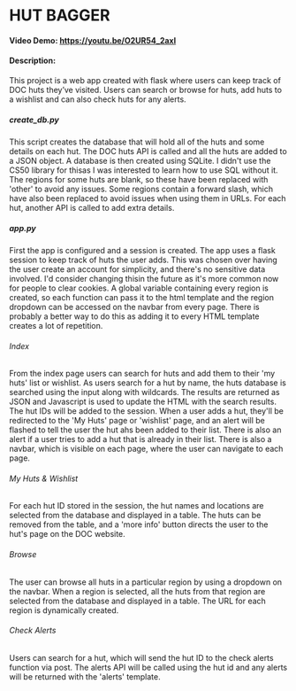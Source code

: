 # HUT BAGGER
#### Video Demo: https://youtu.be/O2UR54_2axI
#### Description:
This project is a web app created with flask where users can keep track of DOC huts they’ve visited.
Users can search or browse for huts, add huts to a wishlist and can also check huts for any alerts.

##### create_db.py
This script creates the database that will hold all of the huts and some details on each hut. The DOC
huts API is called and all the huts are added to a JSON object. A database is then created using SQLite.
I didn't use the CS50 library for thisas I was interested to learn how to use SQL without it. The 
regions for some huts are blank, so these have been replaced with 'other' to avoid any issues.  Some
regions contain a forward slash, which have also been replaced to avoid issues when using them in URLs. 
For each hut, another API is called to add extra details.

##### app.py
First the app is configured and a session is created. The app uses a flask session to keep track of
huts the user adds. This was chosen over having the user create an account for simplicity, and there's
no sensitive data involved. I'd consider changing thisin the future as it's more common now for people
to clear cookies.
A global variable containing every region is created, so each function can pass it to the html template
and the region dropdown can be accessed on the navbar from every page. There is probably a better way to 
do this as adding it to every HTML template creates a lot of repetition.

###### Index
From the index page users can search for huts and add them to their 'my huts' list or wishlist. As users 
search for a hut by name, the huts database is searched using the input along with wildcards. The results
are returned as JSON and Javascript is used to update the HTML with the search results. The hut IDs will
be added to the session. When a user adds a hut, they'll be redirected to the 'My Huts' page or 'wishlist'
page, and an alert will be flashed to tell the user the hut ahs been added to their list. There is also an
alert if a user tries to add a hut that is already in their list. There is also a navbar, which is visible
on each page, where the user can navigate to each page.

###### My Huts & Wishlist
For each hut ID stored in the session, the hut names and locations are selected from the database and
displayed in a table. The huts can be removed from the table, and a 'more info' button directs the  user
to the hut's page on the DOC website.

###### Browse
The user can browse all huts in a particular region by using a dropdown on the navbar. When a region is
selected, all the huts from that region are selected from the database and displayed in a table. The URL
for each region is dynamically created.

###### Check Alerts
Users can search for a hut, which will send the hut ID to the check alerts function via post. The alerts API
will be called using the hut id and any alerts will be returned with the 'alerts' template.
